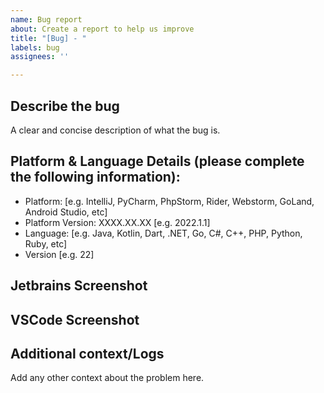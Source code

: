 ```yaml
---
name: Bug report
about: Create a report to help us improve
title: "[Bug] - "
labels: bug
assignees: ''

---
```


## Describe the bug
A clear and concise description of what the bug is.

## Platform & Language Details (please complete the following information):
- Platform: [e.g. IntelliJ, PyCharm, PhpStorm, Rider, Webstorm, GoLand, Android Studio, etc]
- Platform Version: XXXX.XX.XX [e.g. 2022.1.1] 
- Language: [e.g. Java, Kotlin, Dart, .NET, Go, C#, C++, PHP, Python, Ruby, etc] 
- Version [e.g. 22]

## Jetbrains Screenshot

## VSCode Screenshot

## Additional context/Logs
Add any other context about the problem here.
